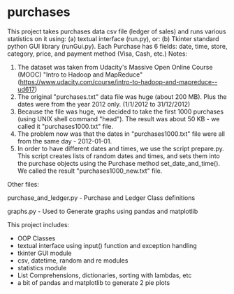 # purchases
This project takes purchases data csv file (ledger of sales) and runs various statistics on it using:
(a) textual interface (run.py), or:
(b) Tkinter standard python GUI library (runGui.py).
Each Purchase has 6 fields: date, time, store, category, price, and payment method (Visa, Cash, etc.)
Notes:
1. The dataset was taken from Udacity's Massive Open Online Course (MOOC) "Intro to Hadoop and MapReduce" (https://www.udacity.com/course/intro-to-hadoop-and-mapreduce--ud617)
2. The original "purchases.txt" data file was huge (about 200 MB). Plus the dates were from the year 2012 only. (1/1/2012 to 31/12/2012)
3. Because the file was huge, we decided to take the first 1000 purchases (using UNIX shell command "head"). The result was about 50 KB - we called it "purchases1000.txt" file.
4. The problem now was that the dates in "purchases1000.txt" file were all from the same day - 2012-01-01.
5. In order to have different dates and times, we use the script prepare.py. This script creates lists of random dates and times, and sets them into the purchase objects using the Purchase method set_date_and_time(). We called the result "purchases1000_new.txt" file.

Other files:

purchase_and_ledger.py - Purchase and Ledger Class definitions

graphs.py - Used to Generate graphs using pandas and matplotlib

This project includes:
- OOP Classes
- textual interface using input() function and exception handling 
- tkinter GUI module
- csv, datetime, random and re modules
- statistics module
- List Comprehensions, dictionaries, sorting with lambdas, etc
- a bit of pandas and matplotlib to generate 2 pie plots
